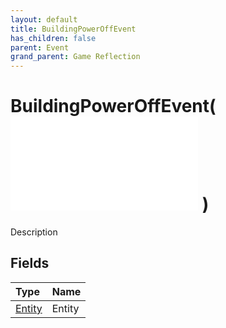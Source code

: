 ```yaml
---
layout: default
title: BuildingPowerOffEvent
has_children: false
parent: Event
grand_parent: Game Reflection
---
```

# BuildingPowerOffEvent( ![ EntityEventBase ](/game-reflection/events/entity_event_base.md) )
Description 

## Fields
| Type | Name |
|:-------------|:--------------|
| [Entity](/game-reflection/classes/entity.md) | Entity |
